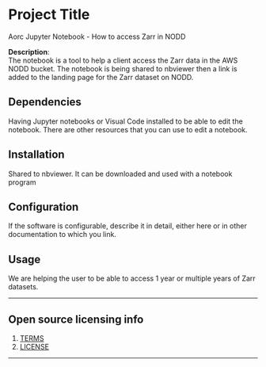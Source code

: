 
# Project Title
Aorc Jupyter Notebook - How to access Zarr in NODD 

**Description**:  
The notebook is a tool to help a client access the Zarr data in the AWS NODD bucket. The notebook is being shared to nbviewer then a link is added to the landing page for the Zarr dataset on NODD.

## Dependencies

Having Jupyter notebooks or Visual Code installed to be able to edit the notebook. There are other resources that you can use to edit a notebook.

## Installation

Shared to nbviewer. It can be downloaded and used with a notebook program

## Configuration

If the software is configurable, describe it in detail, either here or in other documentation to which you link.

## Usage

We are helping the user to be able to access 1 year or multiple years of Zarr datasets.


----

## Open source licensing info
1. [TERMS](TERMS.md)
2. [LICENSE](LICENSE)


----